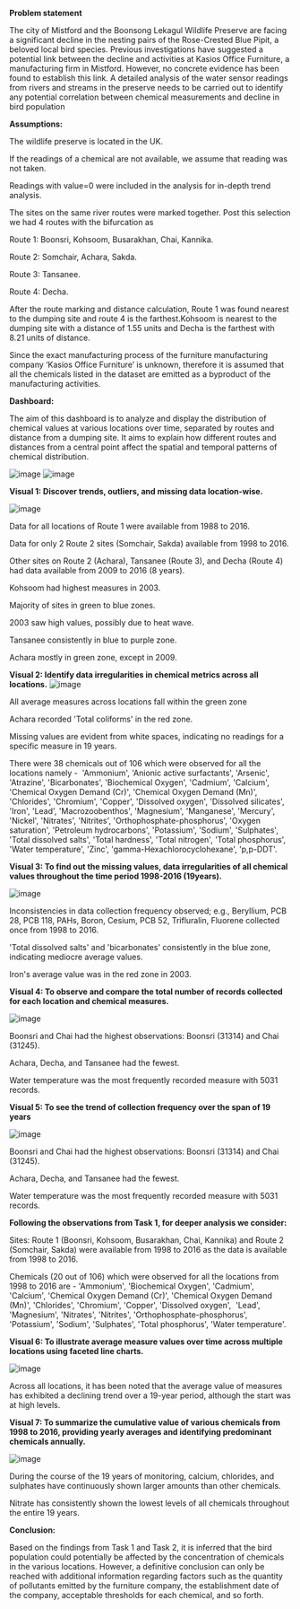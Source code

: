**Problem statement**

The city of Mistford and the Boonsong Lekagul Wildlife Preserve are facing a significant decline in the nesting pairs of the Rose-Crested Blue Pipit, a beloved local bird species. Previous investigations have suggested a potential link between the decline and activities at Kasios Office Furniture, a manufacturing firm in Mistford. However, no concrete evidence has been found to establish this link.
A detailed analysis of the water sensor readings from rivers and streams in the preserve needs to be carried out to identify any potential correlation between chemical measurements and decline in bird population

**Assumptions:**

The wildlife preserve is located in the UK.

If the readings of a chemical are not available, we assume that reading was not taken.

Readings with value=0 were included in the analysis for in-depth trend analysis.

The sites on the same river routes were marked together. Post this selection we had 4 routes with the bifurcation as

Route 1: Boonsri, Kohsoom, Busarakhan, Chai, Kannika.

Route 2: Somchair, Achara, Sakda.

Route 3: Tansanee.

Route 4: Decha.

After the route marking and distance calculation, Route 1 was found nearest to the dumping site and route 4 is the farthest.Kohsoom is nearest to the dumping site with a distance of 1.55 units and Decha is the farthest with 8.21 units of distance.

Since the exact manufacturing process of the furniture manufacturing company ‘Kasios Office Furniture’ is unknown, therefore it is assumed that all the chemicals listed in the dataset are emitted as a byproduct of the manufacturing activities.

**Dashboard:**

The aim of this dashboard is to analyze and display the distribution of chemical values at various locations over time, separated by routes and distance from a dumping site. It aims to explain how different routes and distances from a central point affect the spatial and temporal patterns of chemical distribution.

![image](https://github.com/user-attachments/assets/d09a1b71-27cb-4e46-b06d-40c508abfba9)
![image](https://github.com/user-attachments/assets/13f17bcb-6949-43b9-aa39-69fe1ea95d75)



**Visual 1: Discover trends, outliers, and missing data location-wise.**

![image](https://github.com/user-attachments/assets/23344f36-36eb-4d91-81b0-1571ddc75acf)


Data for all locations of Route 1 were available from 1988 to 2016.

Data for only 2 Route 2 sites (Somchair, Sakda) available from 1998 to 2016.

Other sites on Route 2 (Achara), Tansanee (Route 3), and Decha (Route 4) had data available from 2009 to 2016 (8 years).

Kohsoom had highest measures in 2003.

Majority of sites in green to blue zones.

2003 saw high values, possibly due to heat wave.

Tansanee consistently in blue to purple zone.

Achara mostly in green zone, except in 2009.

**Visual 2: Identify data irregularities in chemical metrics across all locations.**
![image](https://github.com/user-attachments/assets/8387b9b9-fcde-430e-8ce3-bee3bdb27d31)

All average measures across locations fall within the green zone

Achara recorded 'Total coliforms' in the red zone.

Missing values are evident from white spaces, indicating no readings for a specific measure in 19 years.

There were 38 chemicals out of 106 which were observed for all the locations namely -  'Ammonium', 'Anionic active surfactants', 'Arsenic', 'Atrazine', 'Bicarbonates', 'Biochemical Oxygen', 'Cadmium', 'Calcium', 'Chemical Oxygen Demand (Cr)', 'Chemical Oxygen Demand (Mn)', 'Chlorides', 'Chromium', 'Copper', 'Dissolved oxygen', 'Dissolved silicates', 'Iron', 'Lead', 'Macrozoobenthos', 'Magnesium', 'Manganese', 'Mercury', 'Nickel', 'Nitrates', 'Nitrites', 'Orthophosphate-phosphorus', 'Oxygen saturation', 'Petroleum hydrocarbons', 'Potassium', 'Sodium', 'Sulphates', 'Total dissolved salts', 'Total hardness', 'Total nitrogen', 'Total phosphorus', 'Water temperature', 'Zinc', 'gamma-Hexachlorocyclohexane', 'p,p-DDT'.

**Visual 3: To find out the missing values, data irregularities of all chemical values throughout the time period 1998-2016 (19years).**


![image](https://github.com/user-attachments/assets/24b1468f-3843-4d29-a03c-f5ee7744b649)

Inconsistencies in data collection frequency observed; e.g., Beryllium, PCB 28, PCB 118, PAHs, Boron, Cesium, PCB 52, Trifluralin, Fluorene collected once from 1998 to 2016.

'Total dissolved salts' and 'bicarbonates' consistently in the blue zone, indicating mediocre average values.

Iron's average value was in the red zone in 2003.

**Visual 4: To observe and compare the total number of records collected for each location and chemical measures.**

![image](https://github.com/user-attachments/assets/f0d7c965-eb57-4d4e-9b55-f60cd8354ad7)

Boonsri and Chai had the highest observations: Boonsri (31314) and Chai (31245).

Achara, Decha, and Tansanee had the fewest. 

Water temperature was the most frequently recorded measure with 5031 records.

**Visual 5: To see the trend of collection frequency over the span of 19 years**

![image](https://github.com/user-attachments/assets/da6fe2a0-ab7b-439f-aad4-02258a5b2b05)

Boonsri and Chai had the highest observations: Boonsri (31314) and Chai (31245).

Achara, Decha, and Tansanee had the fewest. 

Water temperature was the most frequently recorded measure with 5031 records.

**Following the observations from Task 1, for deeper analysis we consider:**

Sites: Route 1 (Boonsri, Kohsoom, Busarakhan, Chai, Kannika) and Route 2 (Somchair, Sakda) were available from 1998 to 2016 as the data is available from 1998 to 2016.

Chemicals (20 out of 106) which were observed for all the locations from 1998 to 2016 are - 'Ammonium', 'Biochemical Oxygen', 'Cadmium', 'Calcium', 'Chemical Oxygen Demand (Cr)', 'Chemical Oxygen Demand (Mn)', 'Chlorides', 'Chromium', 'Copper', 'Dissolved oxygen',  'Lead', 'Magnesium', 'Nitrates', 'Nitrites', 'Orthophosphate-phosphorus', 'Potassium', 'Sodium', 'Sulphates', 'Total phosphorus', 'Water temperature'.



**Visual 6: To illustrate average measure values over time across multiple locations using faceted line charts.**

![image](https://github.com/user-attachments/assets/e709993b-1682-4743-9cf1-cd54341bc388)


Across all locations, it has been noted that the average value of measures has exhibited a declining trend over a 19-year period, although the start was at high levels.

**Visual 7: To summarize the cumulative value of various chemicals from 1998 to 2016, providing yearly averages and identifying predominant chemicals annually.**

![image](https://github.com/user-attachments/assets/c2e270d8-a524-4641-a67c-4b09d942b10a)


During the course of the 19 years of monitoring, calcium, chlorides, and sulphates have continuously shown larger amounts than other chemicals.

Nitrate has consistently shown the lowest levels of all chemicals throughout the entire 19 years.


**Conclusion:**

Based on the findings from Task 1 and Task 2, it is inferred that the bird population could potentially be affected by the concentration of chemicals in the various locations. However, a definitive conclusion can only be reached with additional information regarding factors such as the quantity of pollutants emitted by the furniture company, the establishment date of the company, acceptable thresholds for each chemical, and so forth.






